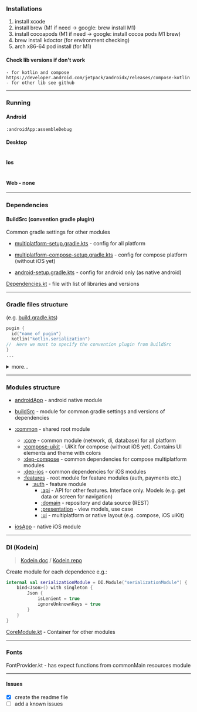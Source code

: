 
### Installations

1. install xcode
2. install brew (M1 if need -> google: brew install M1)
3. install cocoapods (M1 if need -> google: install cocoa pods M1 brew)
4. brew install kdoctor (for environment checking)
5. arch x86-64 pod install (for M1)

#### Check lib versions if don't work 
    - for kotlin and compose https://developer.android.com/jetpack/androidx/releases/compose-kotlin
    - for other lib see github 
---

### Running
#### Android 
```
:androidApp:assembleDebug
```
#### Desktop 
```
```
#### Ios
```
```
#### Web - none

---
### Dependencies
#### BuildSrc (convention gradle plugin)
Common gradle settings for other modules

- [multiplatform-setup.gradle.kts](buildSrc%2Fsrc%2Fmain%2Fkotlin%2Fmultiplatform-setup.gradle.kts) -
config for all platform 

- [multiplatform-compose-setup.gradle.kts](buildSrc%2Fsrc%2Fmain%2Fkotlin%2Fmultiplatform-compose-setup.gradle.kts) - 
config for compose platform (without iOS yet)

- [android-setup.gradle.kts](buildSrc%2Fsrc%2Fmain%2Fkotlin%2Fandroid-setup.gradle.kts) -
config for android only (as native android)

[Dependencies.kt](buildSrc%2FbuildSrc%2Fsrc%2Fmain%2Fkotlin%2FDependencies.kt) - file with list of libraries and versions

---
### Gradle files structure

(e.g. [build.gradle.kts](common%2Fcore%2Fbuild.gradle.kts)) 
<summary>

```kts
pugin {
  id("name of pugin")
  kotlin("kotlin.serialization")
//  Here we must to specify the convention plugin from BuildSrc
}
...
```
</summary>
<details><summary>more...</summary>

```kts
...
kotlin {
    sourceSets {
        commonMain {
            dependencies {
//                dependencies for all platform (all platform have access to it)
            }
        }
        androidMain {
            dependencies {
//                dependencies only for android (Doesn't have access to common)
            }
        }
        iosMain {
            dependencies {
//                dependencies only for ios (Doesn't have access to common)
            }
        }
        desktopMain {
            dependencies {
//                dependencies only for jvm (Doesn't have access to common)
            }
        }
        webMain {
            dependencies {
//                dependencies only for js (web) (Doesn't have access to common)
            }
        }
    }
}
```

</details>

---
### Modules structure

- [androidApp](androidApp) - android native module
- [buildSrc](buildSrc) - module for common gradle settings and versions of dependencies
- [:common](common) - shared root module
    - [:core](common%2Fcore) - common module (network, di, database) for all platform
    - [:compose-uikit](common%2Fcompose-uikit) - UiKit for compose (without iOS yet). Contains UI elements and theme with colors
    - [:dep-compose](common%2Fdep-compose) - common dependencies for compose multiplatform modules
    - [:dep-ios](common%2Fdep-ios) - common dependencies for iOS modules
    - [:features](common%2Ffeatures) - root module for feature modules (auth, payments etc.)
      - [:auth](common%2Ffeatures%2Fauth) - feature module
        - [:api](common%2Ffeatures%2Fauth%2Fapi) - API for other features. Interface only. Models (e.g. get data or screen for navigation)
        - [:domain](common%2Ffeatures%2Fauth%2Fdomain) - repository and data source (REST)
        - [:presentation](common%2Ffeatures%2Fauth%2Fpresentation) - view models, use case
        - [:ui](common%2Ffeatures%2Fauth%2Fui) - multiplatform or native layout (e.g. compose, iOS uiKit)

- [iosApp](iosApp) - native iOS module
  
---
### DI (Kodein)
>[Kodein doc](https://kosi-libs.org/kodein/7.17/index.html) / 
[Kodein repo](https://github.com/kosi-libs/Kodein)

Create module for each dependence e.g.:
```kotlin
internal val serializationModule = DI.Module("serializationModule") {
    bind<Json>() with singleton {
        Json {
            isLenient = true
            ignoreUnknownKeys = true
        }
    }
}
```
[CoreModule.kt](common%2Fcore%2Fsrc%2FcommonMain%2Fkotlin%2FCoreModule.kt) - Container for other modules

---
### Fonts

FontProvider.kt - has expect functions from commonMain resources module

---
#### Issues
- [x] create the readme file
- [ ] add a known issues
